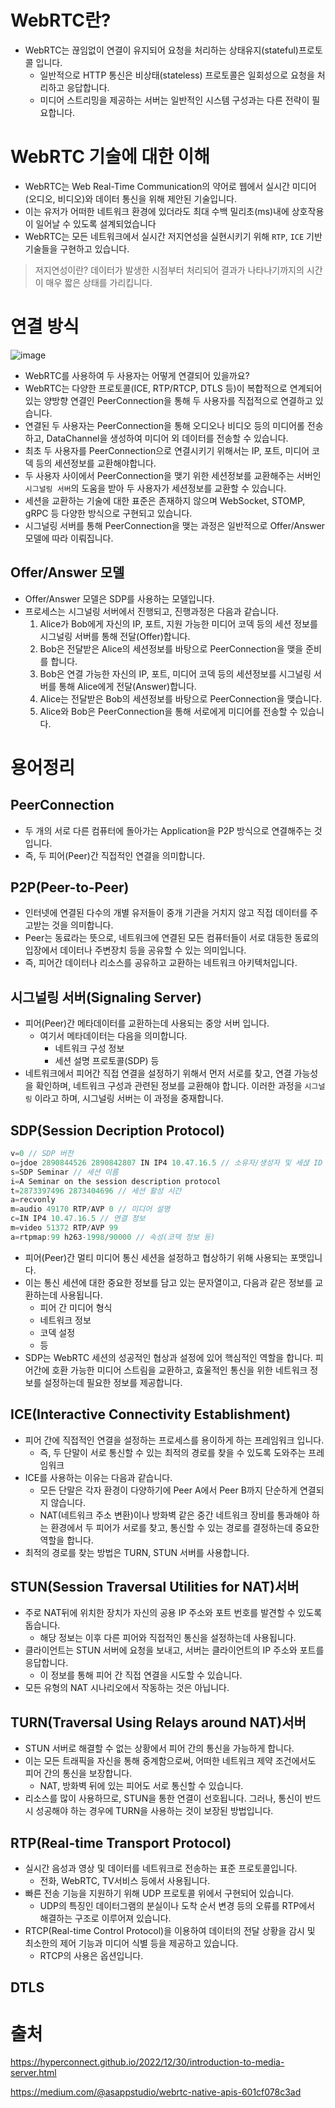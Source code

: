 # WebRTC란?

- WebRTC는 끊임없이 연결이 유지되어 요청을 처리하는 상태유지(stateful)프로토콜 입니다.
    - 일반적으로 HTTP 통신은 비상태(stateless) 프로토콜은 일회성으로 요청을 처리하고 응답합니다.
    - 미디어 스트리밍을 제공하는 서버는 일반적인 시스템 구성과는 다른 전략이 필요합니다.

# WebRTC 기술에 대한 이해

- WebRTC는 Web Real-Time Communication의 약어로 웹에서 실시간 미디어(오디오, 비디오)와 데이터 통신을 위해 제안된 기술입니다.
- 이는 유저가 어떠한 네트워크 환경에 있더라도 최대 수백 밀리초(ms)내에 상호작용이 일어날 수 있도록 설계되었습니다
- WebRTC는 모든 네트워크에서 실시간 저지연성을 실현시키기 위해 `RTP`, `ICE` 기반 기술들을 구현하고 있습니다.

> 저지연성이란?
데이터가 발생한 시점부터 처리되어 결과가 나타나기까지의 시간이 매우 짧은 상태를 가리킵니다.
> 

# 연결 방식

![image](https://github.com/jiwon2724/TIL/assets/70135188/8ef66409-c84e-4348-8cf9-7cf4943be894)


- WebRTC를 사용하여 두 사용자는 어떻게 연결되어 있을까요?
- WebRTC는 다양한 프로토콜(ICE, RTP/RTCP, DTLS 등)이 복합적으로 연계되어 있는 양방향 연결인 PeerConnection을 통해 두 사용자를 직접적으로 연결하고 있습니다.
- 연결된 두 사용자는 PeerConnection을 통해 오디오나 비디오 등의 미디어롤 전송하고, DataChannel을 생성하여 미디어 외 데이터를 전송할 수 있습니다.
- 최초 두 사용자를 PeerConnection으로 연결시키기 위해서는 IP, 포트, 미디어 코덱 등의 세션정보를 교환해야합니다.
- 두 사용자 사이에서 PeerConnection을 맺기 위한 세션정보를 교환해주는 서버인 `시그널링 서버`의 도움을 받아 두 사용자가 세션정보를 교환할 수 있습니다.
- 세션을 교환하는 기술에 대한 표준은 존재하지 않으며 WebSocket, STOMP, gRPC 등 다양한 방식으로 구현되고 있습니다.
- 시그널링 서버를 통해 PeerConnection을 맺는 과정은 일반적으로 Offer/Answer 모델에 따라 이뤄집니다.

## Offer/Answer 모델

- Offer/Answer 모델은 SDP를 사용하는 모델입니다.
- 프로세스는 시그널링 서버에서 진행되고, 진행과정은 다음과 같습니다.
    1. Alice가 Bob에게 자신의 IP, 포트, 지원 가능한 미디어 코덱 등의 세션 정보를 시그널링 서버를 통해 전달(Offer)합니다.
    2. Bob은 전달받은 Alice의 세션정보를 바탕으로 PeerConnection을 맺을 준비를 합니다.
    3. Bob은 연결 가능한 자신의 IP, 포트, 미디어 코덱 등의 세션정보를 시그널링 서버를 통해 Alice에게 전달(Answer)합니다.
    4. Alice는 전달받은 Bob의 세션정보를 바탕으로 PeerConnection을 맺습니다.
    5. Alice와 Bob은 PeerConnection을 통해 서로에게 미디어를 전송할 수 있습니다.

# 용어정리

## PeerConnection

- 두 개의 서로 다른 컴퓨터에 돌아가는 Application을 P2P 방식으로 연결해주는 것 입니다.
- 즉, 두 피어(Peer)간 직접적인 연결을 의미합니다.

## P2P(Peer-to-Peer)

- 인터넷에 연결된 다수의 개별 유저들이 중개 기관을 거치지 않고 직접 데이터를 주고받는 것을 의미합니다.
- Peer는 동료라는 뜻으로, 네트워크에 연결된 모든 컴퓨터들이 서로 대등한 동료의 입장에서 데이터나 주변장치 등을 공유할 수 있는 의미입니다.
- 즉, 피어간 데이터나 리소스를 공유하고 교환하는 네트워크 아키텍처입니다.

## 시그널링 서버(Signaling Server)

- 피어(Peer)간 메타데이터를 교환하는데 사용되는 중앙 서버 입니다.
    - 여기서 메타데이터는 다음을 의미합니다.
        - 네트워크 구성 정보
        - 세션 설명 프로토콜(SDP) 등
- 네트워크에서 피어간 직접 연결을 설정하기 위해서 먼저 서로를 찾고, 연결 가능성을 확인하며, 네트워크 구성과 관련된 정보를 교환해야 합니다. 이러한 과정을 `시그널링` 이라고 하며, 시그널링 서버는 이 과정을 중재합니다.

## SDP(Session Decription Protocol)

```kotlin
v=0 // SDP 버전
o=jdoe 2890844526 2890842807 IN IP4 10.47.16.5 // 소유자/생성자 및 세셙 ID
s=SDP Seminar // 세션 이름
i=A Seminar on the session description protocol 
t=2873397496 2873404696 // 세션 활성 시간
a=recvonly
m=audio 49170 RTP/AVP 0 // 미디어 설명
c=IN IP4 10.47.16.5 // 연결 정보
m=video 51372 RTP/AVP 99
a=rtpmap:99 h263-1998/90000 // 속성(코덱 정보 등)
```

- 피어(Peer)간 멀티 미디어 통신 세션을 설정하고 협상하기 위해 사용되는 포맷입니다.
- 이는 통신 세션에 대한 중요한 정보를 담고 있는 문자열이고, 다음과 같은 정보를 교환하는데 사용됩니다.
    - 피어 간 미디어 형식
    - 네트워크 정보
    - 코덱 설정
    - 등
- SDP는 WebRTC 세션의 성공적인 협상과 설정에 있어 핵심적인 역할을 합니다. 피어간에 호환 가능한 미디어 스트림을 교환하고, 효울적인 통신을 위한 네트워크 정보를 설정하는데 필요한 정보를 제공합니다.

## ICE(Interactive Connectivity Establishment)

- 피어 간에 직접적인 연결을 설정하는 프로세스를 용이하게 하는 프레임워크 입니다.
    - 즉, 두 단말이 서로 통신할 수 있는 최적의 경로를 찾을 수 있도록 도와주는 프레임워크
- ICE를 사용하는 이유는 다음과 같습니다.
    - 모든 단말은 각자 환경이 다양하기에 Peer A에서 Peer B까지 단순하게 연결되지 않습니다.
    - NAT(네트워크 주소 변환)이나 방화벽 같은 중간 네트워크 장비를 통과해야 하는 환경에서 두 피어가 서로를 찾고, 통신할 수 있는 경로를 결정하는데 중요한 역할을 합니다.
- 최적의 경로를 찾는 방법은 TURN, STUN 서버를 사용합니다.

## STUN(Session **Traversal Utilities for NAT**)서버

- 주로 NAT뒤에 위치한 장치가 자신의 공용 IP 주소와 포트 번호를 발견할 수 있도록 돕습니다.
    - 해당 정보는 이후 다른 피어와 직접적인 통신을 설정하는데 사용됩니다.
- 클라이언트는 STUN 서버에 요청을 보내고, 서버는 클라이언트의 IP 주소와 포트를 응답합니다.
    - 이 정보를 통해 피어 간 직접 연결을 시도할 수 있습니다.
- 모든 유형의 NAT 시나리오에서 작동하는 것은 아닙니다.

## TURN(Traversal Using Relays around NAT)서버

- STUN 서버로 해결할 수 없는 상황에서 피어 간의 통신을 가능하게 합니다.
- 이는 모든 트래픽을 자신을 통해 중계함으로써, 어떠한 네트워크 제약 조건에서도 피어 간의 통신을 보장합니다.
    - NAT, 방화벽 뒤에 있는 피어도 서로 통신할 수 있습니다.
- 리소스를 많이 사용하므로, STUN을 통한 연결이 선호됩니다. 그러나, 통신이 반드시 성공해야 하는 경우에 TURN을 사용하는 것이 보장된 방법입니다.

## RTP(Real-time Transport Protocol)

- 실시간 음성과 영상 및 데이터를 네트워크로 전송하는 표준 프로토콜입니다.
    - 전화, WebRTC, TV서비스 등에서 사용됩니다.
- 빠른 전송 기능을 지원하기 위해 UDP 프로토콜 위에서 구현되어 있습니다.
    - UDP의 특징인 데이터그램의 분실이나 도착 순서 변경 등의 오류를 RTP에서 해결하는 구조로 이루어져 있습니다.
- RTCP(Real-time Control Protocol)을 이용하여 데이터의 전달 상황을 감시 및 최소한의 제어 기능과 미디어 식별 등을 제공하고 있습니다.
    - RTCP의 사용은 옵션입니다.

## DTLS

# 출처

https://hyperconnect.github.io/2022/12/30/introduction-to-media-server.html

https://medium.com/@asappstudio/webrtc-native-apis-601cf078c3ad
